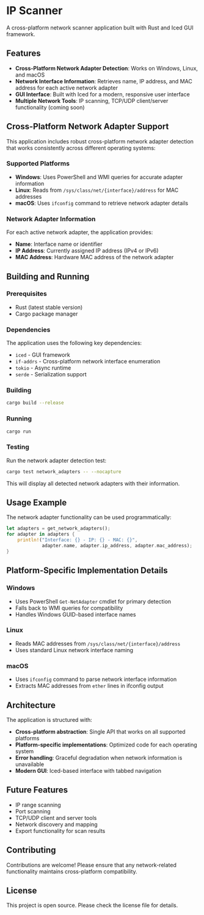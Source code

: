 # IP Scanner

A cross-platform network scanner application built with Rust and Iced GUI framework.

## Features

- **Cross-Platform Network Adapter Detection**: Works on Windows, Linux, and macOS
- **Network Interface Information**: Retrieves name, IP address, and MAC address for each active network adapter
- **GUI Interface**: Built with Iced for a modern, responsive user interface
- **Multiple Network Tools**: IP scanning, TCP/UDP client/server functionality (coming soon)

## Cross-Platform Network Adapter Support

This application includes robust cross-platform network adapter detection that works consistently across different operating systems:

### Supported Platforms

- **Windows**: Uses PowerShell and WMI queries for accurate adapter information
- **Linux**: Reads from `/sys/class/net/{interface}/address` for MAC addresses
- **macOS**: Uses `ifconfig` command to retrieve network adapter details

### Network Adapter Information

For each active network adapter, the application provides:
- **Name**: Interface name or identifier
- **IP Address**: Currently assigned IP address (IPv4 or IPv6)
- **MAC Address**: Hardware MAC address of the network adapter

## Building and Running

### Prerequisites

- Rust (latest stable version)
- Cargo package manager

### Dependencies

The application uses the following key dependencies:
- `iced` - GUI framework
- `if-addrs` - Cross-platform network interface enumeration
- `tokio` - Async runtime
- `serde` - Serialization support

### Building

```bash
cargo build --release
```

### Running

```bash
cargo run
```

### Testing

Run the network adapter detection test:

```bash
cargo test network_adapters -- --nocapture
```

This will display all detected network adapters with their information.

## Usage Example

The network adapter functionality can be used programmatically:

```rust
let adapters = get_network_adapters();
for adapter in adapters {
    println!("Interface: {} - IP: {} - MAC: {}", 
             adapter.name, adapter.ip_address, adapter.mac_address);
}
```

## Platform-Specific Implementation Details

### Windows
- Uses PowerShell `Get-NetAdapter` cmdlet for primary detection
- Falls back to WMI queries for compatibility
- Handles Windows GUID-based interface names

### Linux
- Reads MAC addresses from `/sys/class/net/{interface}/address`
- Uses standard Linux network interface naming

### macOS
- Uses `ifconfig` command to parse network interface information
- Extracts MAC addresses from `ether` lines in ifconfig output

## Architecture

The application is structured with:
- **Cross-platform abstraction**: Single API that works on all supported platforms
- **Platform-specific implementations**: Optimized code for each operating system
- **Error handling**: Graceful degradation when network information is unavailable
- **Modern GUI**: Iced-based interface with tabbed navigation

## Future Features

- IP range scanning
- Port scanning
- TCP/UDP client and server tools
- Network discovery and mapping
- Export functionality for scan results

## Contributing

Contributions are welcome! Please ensure that any network-related functionality maintains cross-platform compatibility.

## License

This project is open source. Please check the license file for details.